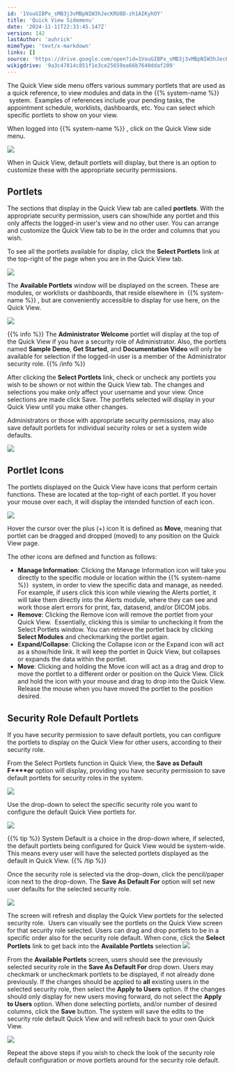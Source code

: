 ```yaml
---
id: '1VouGIBPx_sMB3j3vMBpNIW3hJecKRU8D-zh1AIKyhOY'
title: 'Quick View Sidemenu'
date: '2024-11-11T22:33:45.147Z'
version: 142
lastAuthor: 'auhrick'
mimeType: 'text/x-markdown'
links: []
source: 'https://drive.google.com/open?id=1VouGIBPx_sMB3j3vMBpNIW3hJecKRU8D-zh1AIKyhOY'
wikigdrive: '9a3c47814c851f1e3ce25659ea66b7640ddaf209'
---
```

The Quick View side menu offers various summary portlets that are used as a quick reference, to view modules and data in the {{% system-name %}}  system.  Examples of references include your pending tasks, the appointment schedule, worklists, dashboards, etc. You can select which specific portlets to show on your view.

When logged into {{% system-name %}} , click on the Quick View side menu.

![](../quick-view-sidemenu.assets/cefccd4aeee20ae3b55f821ead371d35.png)

When in Quick View, default portlets will display, but there is an option to customize these with the appropriate security permissions.

## Portlets

The sections that display in the Quick View tab are called **portlets**. With the appropriate security permission, users can show/hide any portlet and this only affects the logged-in user's view and no other user. You can arrange and customize the Quick View tab to be in the order and columns that you wish.

To see all the portlets available for display, click the **Select Portlets** link at the top-right of the page when you are in the Quick View tab.

![](../quick-view-sidemenu.assets/210f441a4d5eeadb44f7962ac9be0888.png)

The **Available Portlets** window will be displayed on the screen. These are modules, or worklists or dashboards, that reside elsewhere in  {{% system-name %}} , but are conveniently accessible to display for use here, on the Quick View.

![](../quick-view-sidemenu.assets/201acfb27c628187898ad5a1514155e9.png)

{{% info %}}
The **Administrator Welcome** portlet will display at the top of the Quick View if you have a security role of Administrator. Also, the portlets named **Sample Demo**, **Get Started**, and **Documentation Video** will only be available for selection if the logged-in user is a member of the Administrator security role.
{{% /info %}}

After clicking the **Select Portlets** link, check or uncheck any portlets you wish to be shown or not within the Quick View tab. The changes and selections you make only affect your username and your view. Once selections are made click Save. The portlets selected will display in your Quick View until you make other changes.

Administrators or those with appropriate security permissions, may also save default portlets for individual security roles or set a system wide defaults.

![](../quick-view-sidemenu.assets/f47a009356c530521be50c86b36fc4b0.png)

## Portlet Icons

The portlets displayed on the Quick View have icons that perform certain functions. These are located at the top-right of each portlet. If you hover your mouse over each, it will display the intended function of each icon.

![](../quick-view-sidemenu.assets/9e0ceacc49dbf8b3047cfc476f101407.png)

Hover the cursor over the plus (+) icon It is defined as **Move**, meaning that portlet can be dragged and dropped (moved) to any position on the Quick View page.

The other icons are defined and function as follows:

* <strong>Manage Information</strong>: Clicking the Manage Information icon will take you directly to the specific module or location within the {{% system-name %}}  system, in order to view the specific data and manage, as needed. For example, if users click this icon while viewing the Alerts portlet, it will take them directly into the Alerts module, where they can see and work those alert errors for print, fax, datasend, and/or DICOM jobs.
* <strong>Remove</strong>: Clicking the Remove icon will remove the portlet from your Quick View.  Essentially, clicking this is similar to unchecking it from the Select Portlets window. You can retrieve the portlet back by clicking <strong>Select Modules</strong> and checkmarking the portlet again.
* <strong>Expand/Collapse</strong>: Clicking the Collapse icon or the Expand icon will act as a show/hide link. It will keep the portlet in Quick View, but collapses or expands the data within the portlet.
* <strong>Move</strong>: Clicking and holding the Move icon will act as a drag and drop to move the portlet to a different order or position on the Quick View. Click and hold the icon with your mouse and drag to drop into the Quick View. Release the mouse when you have moved the portlet to the position desired.

## Security Role Default Portlets

If you have security permission to save default portlets, you can configure the portlets to display on the Quick View for other users, according to their security role.

From the Select Portlets function in Quick View, the **Save as Default F****or** option will display, providing you have security permission to save default portlets for security roles in the system.

![](../quick-view-sidemenu.assets/cdf73925f0168d13f592a41497cc5bef.png)

Use the drop-down to select the specific security role you want to configure the default Quick View portlets for.

![](../quick-view-sidemenu.assets/cff77ce447e6262509591e7189eed403.png)

{{% tip %}}
System Default is a choice in the drop-down where, if selected, the default portlets being configured for Quick View would be system-wide. This means every user will have the selected portlets displayed as the default in Quick View.
{{% /tip %}}

Once the security role is selected via the drop-down, click the pencil/paper icon next to the drop-down. The **Save As Default For** option will set new user defaults for the selected security role.

![](../quick-view-sidemenu.assets/20fdeb48a5943f7ecf74ba1ee927ab94.png)

The screen will refresh and display the Quick View portlets for the selected security role.  Users can visually see the portlets on the Quick View screen for that security role selected. Users can drag and drop portlets to be in a specific order also for the security role default. When cone, click the **Select Portlets** link to get back into the **Available Portlets** selection 
![](../quick-view-sidemenu.assets/5c92afc83ee1d11c40c8397f671863ce.png)

From the **Available Portlets** screen, users should see the previously selected security role in the **Save As Default For** drop down. Users may checkmark or uncheckmark portlets to be displayed, if not already done previously. If the changes should be applied to **all** existing users in the selected security role, then select the **Apply to Users** option. If the changes should only display for new users moving forward, do not select the **Apply to Users** option. When done selecting portlets, and/or number of desired columns, click the **Save** button. The system will save the edits to the security role default Quick View and will refresh back to your own Quick View.

![](../quick-view-sidemenu.assets/4ba3873a929a66f9d70042e42f1d61ad.png)

Repeat the above steps if you wish to check the look of the security role default configuration or move portlets around for the security role default.
